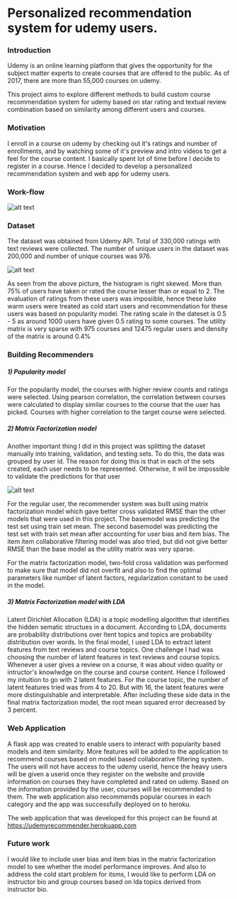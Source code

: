 # Personalized recommendation system for udemy users.

### Introduction 
Udemy is an online learning platform that gives the opportunity for the subject matter experts to create courses that are offered to the public. As of 2017, there are more than 55,000 courses on udemy. 

This project aims to explore different methods to build custom course recommendation system for udemy based on star rating and textual review combination based on similarity among different users and courses. 

### Motivation
I enroll in a course on udemy by checking out it's ratings and number of enrollments, and by watching some of it's preview and intro videos to get a feel for the course content. I basically spent lot of time before I decide to register in a course. Hence I decided to develop a personalized recommendation system and web app for udemy users.

### Work-flow

![alt text](https://user-images.githubusercontent.com/12536060/30229086-564c488e-9495-11e7-84d3-a6e495254834.png)

### Dataset
The dataset was obtained from Udemy API. Total of 330,000 ratings with text reviews were collected. The number of unique users in the dataset was 200,000 and number of unique courses was 976. 

![alt text](https://user-images.githubusercontent.com/12536060/30229388-90cf92b2-9496-11e7-889f-432134ae2c3f.png)

As seen from the above picture, the histogram is right skewed. More than 75% of users have taken or rated the course lesser than or equal to 2. The evaluation of ratings from these users was imposiible, hence these luke warm users were treated as cold start users and recommendation for these users was based on popularity model. 
The rating scale in the dateset is 0.5 - 5 as around 1000 users have given 0.5 rating to some courses. The utility matrix is very sparse with 975 courses and 12475 regular users and density of the matrix is around 0.4%

### Building Recommenders
##### 1) Popularity model
For the popularity model, the courses with higher review counts and ratings were selected. Using pearson correlation, the correlation between courses were calculated to display similar courses to the course that the user has picked. Courses with higher correlation to the target course were selected.

##### 2) Matrix Factorization model
Another important thing I did in this project was splitting the dataset manually into training, validation, and testing sets. To do this, the data was grouped by user id. The reason for doing this is that in each of the sets created, each user needs to be represented. Otherwise, it will be impossible to validate the predictions for that user

![alt text](https://user-images.githubusercontent.com/12536060/30230726-57443a74-949c-11e7-9b7a-717323d2f6fb.png)

For the regular user, the recommender system was built using matrix factorization model which gave better cross validated RMSE than the other models that were used in this project. The basemodel was predicting the test set using train set mean. The second basemodel was predicting the test set with train set mean after accounting for user bias and item bias. The item item collaborative filtering model was also tried, but did not give better RMSE than the base model as the utility matrix was very sparse.

For the matrix factorization model, two-fold cross validation was performed to make sure that model did not overfit and also to find the optimal parameters like number of latent factors, regularization constant to be used in the model.

##### 3) Matrix Factorization model with LDA
Latent Dirichlet Allocation (LDA) is a topic modelling algorithm that identifies the hidden sematic structues in a document.
According to LDA, documents are probability distributions over ltent topics and topics are probability distribution over words.  In the final model, I used LDA to extract latent features from text reviews and course topics. One challenge I had was choosing the number of latent features in text reviews and course topics. Whenever a user gives a review on a course, it was about video quality or intructor's knowlwdge on the course and course content. Hence I followed my intuition to go with 2 latent features. For the course topic, the number of latent features tried was from 4 to 20. But with 16, the latent features were more distinguishable and interpretable. After including these side data in the final matrix factorization model, the root mean squared error decreased by 3 percent. 

### Web Application
A flask app was created to enable users to interact with popularity based models and item similarity. More features will be added to the application to recommend courses based on model based collaborative filtering system. The users will not have access to the udemy userid, hence the heavy users will be given a userid once they register on the website and provide information on courses they have completed and rated on udemy. Based on the information provided by the user, courses will be recommended to them. The web application also recommends popular courses in each category and the app was successfully deployed on to heroku.

The web application that was developed for this project can be found at https://udemyrecommender.herokuapp.com

### Future work
I would like to include user bias and item bias in the matrix factorization model to see whether the model performance improves. And also to address the cold start problem for itsms, I would like to perform LDA on instructor bio and group courses based on lda topics derived from instructor bio.

